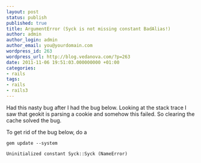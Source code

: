 ```yaml
---
layout: post
status: publish
published: true
title: ArgumentError (Syck is not missing constant BadAlias!)
author: admin
author_login: admin
author_email: you@yourdomain.com
wordpress_id: 263
wordpress_url: http://blog.vedanova.com/?p=263
date: 2011-11-06 19:51:03.000000000 +01:00
categories:
- rails
tags:
- rails
- rails3
---
```

Had this nasty bug after I had the bug below. Looking at the stack trace I saw that geokit is parsing a cookie and somehow this failed. So clearing the cache solved the bug.

To get rid of the bug below, do a

    gem update --system

    Uninitialized constant Syck::Syck (NameError)
